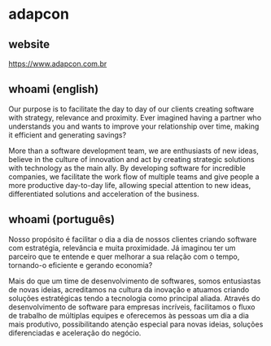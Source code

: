 # adapcon

## website
https://www.adapcon.com.br

## whoami (english)

Our purpose is to facilitate the day to day of our clients creating software with strategy, relevance and proximity. Ever imagined having a partner who understands you and wants to improve your relationship over time, making it efficient and generating savings?

More than a software development team, we are enthusiasts of new ideas, believe in the culture of innovation and act by creating strategic solutions with technology as the main ally. By developing software for incredible companies, we facilitate the work flow of multiple teams and give people a more productive day-to-day life, allowing special attention to new ideas, differentiated solutions and acceleration of the business.

## whoami (português)

Nosso propósito é facilitar o dia a dia de nossos clientes criando software com estratégia, relevância e muita proximidade. Já imaginou ter um parceiro que te entende e quer melhorar a sua relação com o tempo, tornando-o eficiente e gerando economia?

Mais do que um time de desenvolvimento de softwares, somos entusiastas de novas ideias, acreditamos na cultura da inovação e atuamos criando soluções estratégicas tendo a tecnologia como principal aliada. Através do desenvolvimento de software para empresas incríveis, facilitamos o fluxo de trabalho de múltiplas equipes e oferecemos às pessoas um dia a dia mais produtivo, possibilitando atenção especial para novas ideias, soluções diferenciadas e aceleração do negócio.
